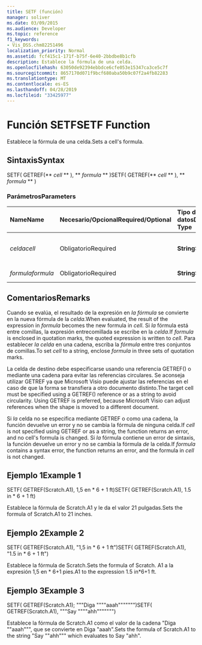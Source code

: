 ```yaml
---
title: SETF (función)
manager: soliver
ms.date: 03/09/2015
ms.audience: Developer
ms.topic: reference
f1_keywords:
- Vis_DSS.chm82251496
localization_priority: Normal
ms.assetid: fcf415c1-171f-b75f-6e40-2bbdbe8b1cfb
description: Establece la fórmula de una celda.
ms.openlocfilehash: 63050de92394ebbdce6cfe053e15347ca3ce5c7f
ms.sourcegitcommit: 8657170d071f9bcf680aba50b9c07f2a4fb82283
ms.translationtype: MT
ms.contentlocale: es-ES
ms.lasthandoff: 04/28/2019
ms.locfileid: "33425977"
---
```

# <a name="setf-function"></a><span data-ttu-id="e93b5-103">Función SETF</span><span class="sxs-lookup"><span data-stu-id="e93b5-103">SETF Function</span></span>

<span data-ttu-id="e93b5-104">Establece la fórmula de una celda.</span><span class="sxs-lookup"><span data-stu-id="e93b5-104">Sets a cell's formula.</span></span> 
  
## <a name="syntax"></a><span data-ttu-id="e93b5-105">Sintaxis</span><span class="sxs-lookup"><span data-stu-id="e93b5-105">Syntax</span></span>

<span data-ttu-id="e93b5-106">SETF( GETREF(\*\* *cell* \*\* ), \*\* *formula* \*\* )</span><span class="sxs-lookup"><span data-stu-id="e93b5-106">SETF( GETREF(\*\* *cell* \*\* ), \*\* *formula* \*\* )</span></span> 
  
### <a name="parameters"></a><span data-ttu-id="e93b5-107">Parámetros</span><span class="sxs-lookup"><span data-stu-id="e93b5-107">Parameters</span></span>

|<span data-ttu-id="e93b5-108">**Name**</span><span class="sxs-lookup"><span data-stu-id="e93b5-108">**Name**</span></span>|<span data-ttu-id="e93b5-109">**Necesario/Opcional**</span><span class="sxs-lookup"><span data-stu-id="e93b5-109">**Required/Optional**</span></span>|<span data-ttu-id="e93b5-110">**Tipo de datos**</span><span class="sxs-lookup"><span data-stu-id="e93b5-110">**Data Type**</span></span>|<span data-ttu-id="e93b5-111">**Descripción**</span><span class="sxs-lookup"><span data-stu-id="e93b5-111">**Description**</span></span>|
|:-----|:-----|:-----|:-----|
| <span data-ttu-id="e93b5-112">_celda_</span><span class="sxs-lookup"><span data-stu-id="e93b5-112">_cell_</span></span> <br/> |<span data-ttu-id="e93b5-113">Obligatorio</span><span class="sxs-lookup"><span data-stu-id="e93b5-113">Required</span></span>  <br/> |<span data-ttu-id="e93b5-114">**String**</span><span class="sxs-lookup"><span data-stu-id="e93b5-114">**String**</span></span> <br/> |<span data-ttu-id="e93b5-115">Celda cuya fórmula se debe establecer.</span><span class="sxs-lookup"><span data-stu-id="e93b5-115">The cell whose formula to set.</span></span>  <br/> |
| <span data-ttu-id="e93b5-116">_formula_</span><span class="sxs-lookup"><span data-stu-id="e93b5-116">_formula_</span></span> <br/> |<span data-ttu-id="e93b5-117">Obligatorio</span><span class="sxs-lookup"><span data-stu-id="e93b5-117">Required</span></span>  <br/> |<span data-ttu-id="e93b5-118">**String**</span><span class="sxs-lookup"><span data-stu-id="e93b5-118">**String**</span></span> <br/> |<span data-ttu-id="e93b5-119">La fórmula que desea usar.</span><span class="sxs-lookup"><span data-stu-id="e93b5-119">The formula to use.</span></span>  <br/> |
   
## <a name="remarks"></a><span data-ttu-id="e93b5-120">Comentarios</span><span class="sxs-lookup"><span data-stu-id="e93b5-120">Remarks</span></span>

<span data-ttu-id="e93b5-121">Cuando se evalúa, el resultado de la expresión en  _la fórmula_ se convierte en la nueva fórmula de la  _celda_.</span><span class="sxs-lookup"><span data-stu-id="e93b5-121">When evaluated, the result of the expression in  _formula_ becomes the new formula in  _cell_.</span></span> <span data-ttu-id="e93b5-122">Si  _la_ fórmula está entre comillas, la expresión entrecomillada se escribe en la  _celda_.</span><span class="sxs-lookup"><span data-stu-id="e93b5-122">If  _formula_ is enclosed in quotation marks, the quoted expression is written to  _cell_.</span></span> <span data-ttu-id="e93b5-123">Para establecer  _la celda_ en una cadena, escriba la  _fórmula_ entre tres conjuntos de comillas.</span><span class="sxs-lookup"><span data-stu-id="e93b5-123">To set  _cell_ to a string, enclose  _formula_ in three sets of quotation marks.</span></span> 
  
<span data-ttu-id="e93b5-p102">La celda de destino debe especificarse usando una referencia GETREF() o mediante una cadena para evitar las referencias circulares. Se aconseja utilizar GETREF ya que Microsoft Visio puede ajustar las referencias en el caso de que la forma se transfiera a otro documento distinto.</span><span class="sxs-lookup"><span data-stu-id="e93b5-p102">The target cell must be specified using a GETREF() reference or as a string to avoid circularity. Using GETREF is preferred, because Microsoft Visio can adjust references when the shape is moved to a different document.</span></span>
  
<span data-ttu-id="e93b5-126">Si  _la_ celda no se especifica mediante GETREF o como una cadena, la función devuelve un error y no se cambia la fórmula de ninguna celda.</span><span class="sxs-lookup"><span data-stu-id="e93b5-126">If  _cell_ is not specified using GETREF or as a string, the function returns an error, and no cell's formula is changed.</span></span> <span data-ttu-id="e93b5-127">Si  _la_ fórmula contiene un error de sintaxis, la función devuelve un error y no se cambia la fórmula  _de_ la celda.</span><span class="sxs-lookup"><span data-stu-id="e93b5-127">If  _formula_ contains a syntax error, the function returns an error, and the formula in  _cell_ is not changed.</span></span> 
  
## <a name="example-1"></a><span data-ttu-id="e93b5-128">Ejemplo 1</span><span class="sxs-lookup"><span data-stu-id="e93b5-128">Example 1</span></span>

<span data-ttu-id="e93b5-129">SETF( GETREF(Scratch.A1), 1,5 en \* 6 + 1 ft)</span><span class="sxs-lookup"><span data-stu-id="e93b5-129">SETF( GETREF(Scratch.A1), 1.5 in \* 6 + 1 ft)</span></span>
  
<span data-ttu-id="e93b5-130">Establece la fórmula de Scratch.A1 y le da el valor 21 pulgadas.</span><span class="sxs-lookup"><span data-stu-id="e93b5-130">Sets the formula of Scratch.A1 to 21 inches.</span></span>
  
## <a name="example-2"></a><span data-ttu-id="e93b5-131">Ejemplo 2</span><span class="sxs-lookup"><span data-stu-id="e93b5-131">Example 2</span></span>

<span data-ttu-id="e93b5-132">SETF( GETREF(Scratch.A1), "1,5 in \* 6 + 1 ft")</span><span class="sxs-lookup"><span data-stu-id="e93b5-132">SETF( GETREF(Scratch.A1), "1.5 in \* 6 + 1 ft")</span></span>
  
<span data-ttu-id="e93b5-133">Establece la fórmula de Scratch.</span><span class="sxs-lookup"><span data-stu-id="e93b5-133">Sets the formula of Scratch.</span></span> <span data-ttu-id="e93b5-134">A1 a la expresión 1,5 en \* 6+1 pies.</span><span class="sxs-lookup"><span data-stu-id="e93b5-134">A1 to the expression 1.5 in\*6+1 ft.</span></span>
  
## <a name="example-3"></a><span data-ttu-id="e93b5-135">Ejemplo 3</span><span class="sxs-lookup"><span data-stu-id="e93b5-135">Example 3</span></span>

<span data-ttu-id="e93b5-136">SETF( GETREF(Scratch.A1); """Diga """"aaah""""""")</span><span class="sxs-lookup"><span data-stu-id="e93b5-136">SETF( GETREF(Scratch.A1), """Say """"ahh""""""")</span></span>
  
<span data-ttu-id="e93b5-137">Establece la fórmula de Scratch.A1 como el valor de la cadena "Diga ""aaah""", que se convierte en Diga "aaah".</span><span class="sxs-lookup"><span data-stu-id="e93b5-137">Sets the formula of Scratch.A1 to the string "Say ""ahh""" which evaluates to Say "ahh".</span></span>
  


